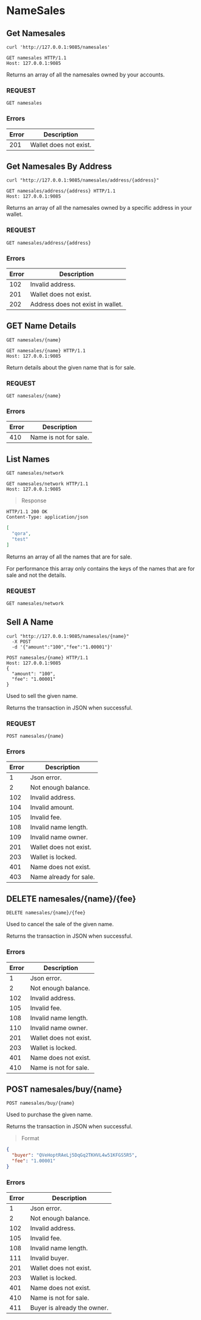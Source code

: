 # NameSales

## Get Namesales

```shell
curl 'http://127.0.0.1:9085/namesales'
```

```http
GET namesales HTTP/1.1
Host: 127.0.0.1:9085
```
Returns an array of all the namesales owned by your accounts.

### REQUEST

`GET namesales`

### Errors

| Error | Description |
| --- | --- |
| 201 | Wallet does not exist. |

## Get Namesales By Address

```shell
curl "http://127.0.0.1:9085/namesales/address/{address}"
```

```http
GET namesales/address/{address} HTTP/1.1
Host: 127.0.0.1:9085
```
Returns an array of all the namesales owned by a specific address in your wallet.

### REQUEST

`GET namesales/address/{address}`

### Errors

| Error | Description |
| --- | --- |
| 102 | Invalid address. |
| 201 | Wallet does not exist. |
| 202 | Address does not exist in wallet. |

## GET Name Details

```shell
GET namesales/{name}
```

```http
GET namesales/{name} HTTP/1.1
Host: 127.0.0.1:9085
```

Return details about the given name that is for sale.

### REQUEST

`GET namesales/{name}`

### Errors

| Error | Description |
| --- | --- |
| 410 | Name is not for sale. |

## List Names

```shell
GET namesales/network
```

```http
GET namesales/network HTTP/1.1
Host: 127.0.0.1:9085
```
> Response

```http
HTTP/1.1 200 OK
Content-Type: application/json
```

```json
[
  "qora",
  "test"
]
```

Returns an array of all the names that are for sale.

For performance this array only contains the keys of the names that are for sale and not the details.

### REQUEST

`GET namesales/network`

## Sell A Name

```shell
curl "http://127.0.0.1:9085/namesales/{name}"
  -X POST
  -d '{"amount":"100","fee":"1.00001"}'
```

```http
POST namesales/{name} HTTP/1.1
Host: 127.0.0.1:9085
{
  "amount": "100",
  "fee": "1.00001"
}
```
Used to sell the given name.

Returns the transaction in JSON when successful.

### REQUEST

`POST namesales/{name}`

### Errors

| Error | Description |
| --- | --- |
| 1 | Json error. |
| 2 | Not enough balance. |
| 102 | Invalid address. |
| 104 | Invalid amount. |
| 105 | Invalid fee. |
| 108 | Invalid name length. |
| 109 | Invalid name owner. |
| 201 | Wallet does not exist. |
| 203 | Wallet is locked. |
| 401 | Name does not exist. |
| 403 | Name already for sale. |

## DELETE namesales/{name}/{fee}

```shell
DELETE namesales/{name}/{fee}
```

Used to cancel the sale of the given name.

Returns the transaction in JSON when successful.

### Errors

| Error | Description |
| --- | --- |
| 1 | Json error. |
| 2 | Not enough balance. |
| 102 | Invalid address. |
| 105 | Invalid fee. |
| 108 | Invalid name length. |
| 110 | Invalid name owner. |
| 201 | Wallet does not exist. |
| 203 | Wallet is locked. |
| 401 | Name does not exist. |
| 410 | Name is not for sale. |

## POST namesales/buy/{name}

```shell
POST namesales/buy/{name}
```

Used to purchase the given name.

Returns the transaction in JSON when successful.

> Format

```json
{
  "buyer": "QVeHoptRAeLj5DqGq2TKHVL4w51KFGS5R5",
  "fee": "1.00001"
}
```
### Errors

| Error | Description |
| --- | --- |
| 1 | Json error. |
| 2 | Not enough balance. |
| 102 | Invalid address. |
| 105 | Invalid fee. |
| 108 | Invalid name length. |
| 111 | Invalid buyer. |
| 201 | Wallet does not exist. |
| 203 | Wallet is locked. |
| 401 | Name does not exist. |
| 410 | Name is not for sale. |
| 411 | Buyer is already the owner. |

